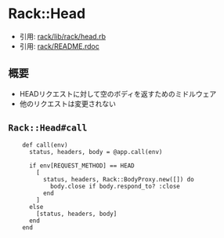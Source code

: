 # Rack::Head
- 引用: [rack/lib/rack/head.rb](https://github.com/rack/rack/blob/master/lib/rack/head.rb)
- 引用: [rack/README.rdoc](https://github.com/rack/rack/blob/master/README.rdoc)

## 概要
- HEADリクエストに対して空のボディを返すためのミドルウェア
- 他のリクエストは変更されない

## `Rack::Head#call`
```
    def call(env)
      status, headers, body = @app.call(env)

      if env[REQUEST_METHOD] == HEAD
        [
          status, headers, Rack::BodyProxy.new([]) do
            body.close if body.respond_to? :close
          end
        ]
      else
        [status, headers, body]
      end
    end
```
